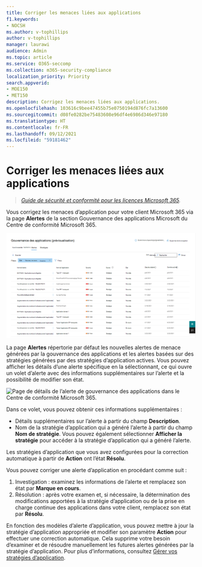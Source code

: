```yaml
---
title: Corriger les menaces liées aux applications
f1.keywords:
- NOCSH
ms.author: v-tophillips
author: v-tophillips
manager: laurawi
audience: Admin
ms.topic: article
ms.service: O365-seccomp
ms.collection: m365-security-compliance
localization_priority: Priority
search.appverid:
- MOE150
- MET150
description: Corrigez les menaces liées aux applications.
ms.openlocfilehash: 103616c9bee47455b75e0750194d876fc7a13600
ms.sourcegitcommit: d08fe0282be75483608e96df4e6986d346e97180
ms.translationtype: HT
ms.contentlocale: fr-FR
ms.lasthandoff: 09/12/2021
ms.locfileid: "59181462"
---
```

# <a name="remediate-app-threats"></a>Corriger les menaces liées aux applications

>*[Guide de sécurité et conformité pour les licences Microsoft 365](https://aka.ms/ComplianceSD).*

Vous corrigez les menaces d’application pour votre client Microsoft 365 via la page **Alertes** de la section Gouvernance des applications Microsoft du Centre de conformité Microsoft 365.

![Page récapitulative des alertes de gouvernance des applications dans le Centre de conformité Microsoft 365.](..\media\manage-app-protection-governance\mapg-cc-alerts.png)

La page **Alertes** répertorie par défaut les nouvelles alertes de menace générées par la gouvernance des applications et les alertes basées sur des stratégies générées par des stratégies d’application actives. Vous pouvez afficher les détails d’une alerte spécifique en la sélectionnant, ce qui ouvre un volet d’alerte avec des informations supplémentaires sur l’alerte et la possibilité de modifier son état.

![Page de détails de l’alerte de gouvernance des applications dans le Centre de conformité Microsoft 365.](..\media\manage-app-protection-governance\mapg-cc-alerts-alert.png)

Dans ce volet, vous pouvez obtenir ces informations supplémentaires :

- Détails supplémentaires sur l’alerte à partir du champ **Description**.
- Nom de la stratégie d’application qui a généré l’alerte à partir du champ **Nom de stratégie**. Vous pouvez également sélectionner **Afficher la stratégie** pour accéder à la stratégie d’application qui a généré l’alerte.

Les stratégies d’application que vous avez configurées pour la correction automatique à partir de **Action** ont l’état **Résolu**.

Vous pouvez corriger une alerte d’application en procédant comme suit :

1. Investigation : examinez les informations de l’alerte et remplacez son état par **Marque en cours**.
2. Résolution : après votre examen et, si nécessaire, la détermination des modifications apportées à la stratégie d’application ou de la prise en charge continue des applications dans votre client, remplacez son état par **Résolu**.

En fonction des modèles d’alerte d’application, vous pouvez mettre à jour la stratégie d’application appropriée et modifier son paramètre **Action** pour effectuer une correction automatique. Cela supprime votre besoin d’examiner et de résoudre manuellement les futures alertes générées par la stratégie d’application. Pour plus d’informations, consultez [Gérer vos stratégies d’application](app-governance-app-policies-manage.md).
